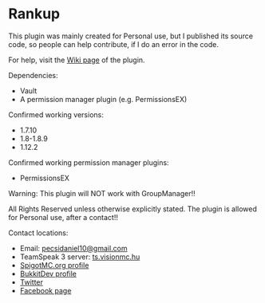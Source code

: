 # Rankup
This plugin was mainly created for Personal use, but I published its source code, so people can help contribute, if I do an error in the code.

For help, visit the [Wiki page](https://github.com/Pdani001/Rankup/wiki) of the plugin.

Dependencies:
* Vault
* A permission manager plugin (e.g. PermissionsEX)

Confirmed working versions:
* 1.7.10
* 1.8-1.8.9
* 1.12.2

Confirmed working permission manager plugins:
* PermissionsEX

Warning: This plugin will NOT work with GroupManager!!

All Rights Reserved unless otherwise explicitly stated.
The plugin is allowed for Personal use, after a contact!!

Contact locations:
* Email: [pecsidaniel10@gmail.com](mailto:pecsidaniel10@gmail.com)
* TeamSpeak 3 server: [ts.visionmc.hu](ts3server://ts.visionmc.hu)
* [SpigotMC.org profile](https://www.spigotmc.org/members/pdani001.75903/)
* [BukkitDev profile](https://dev.bukkit.org/members/Pdani001)
* [Twitter](https://twitter.com/Pdani001)
* [Facebook page](https://fb.com/itspdani/)
